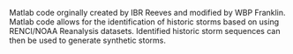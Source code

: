 Matlab code orginally created by IBR Reeves and modified by WBP Franklin. Matlab code allows for the identification of historic storms based on using RENCI/NOAA Reanalysis datasets. Identified historic storm sequences can then be used to generate synthetic storms.
